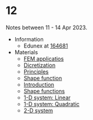 # 12
Notes between 11 - 14 Apr 2023.

- Information
  + Edunex at [164681](https://edunex.itb.ac.id/courses/44705/preview/164681)
- Materials
  + [FEM applicatios](https://github.com/dudung/snippet/blob/main/src/00/21.md)
  + [Dicretization](https://github.com/dudung/snippet/blob/main/src/00/23.md)
  + [Principles](https://github.com/dudung/snippet/blob/main/src/00/24.md)
  + [Shape function](https://github.com/dudung/snippet/blob/main/src/00/25.md)
  + [Introduction](20230404-0.jpeg)
  + [Shape functions](20230404-1.jpeg)
  + [1-D system: Linear](20230404-2.jpeg)
  + [1-D system: Quadratic](20230404-3.jpeg)
  + [2-D system](20230404-4.jpeg)